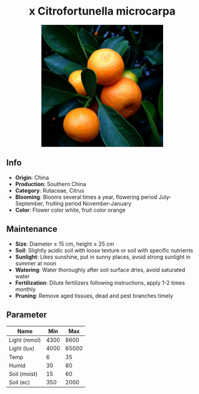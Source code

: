 <h1 align='center'>x Citrofortunella microcarpa</h1>
<p align="center">
    <img 
        align='center'
        width='320'
        src="../images/x citrofortunella microcarpa.png" 
        alt='x Citrofortunella microcarpa' />
</p>

## Info

 - **Origin**: China
 - **Production**: Southern China
 - **Category**: Rutaceae, Citrus
 - **Blooming**: Blooms several times a year, flowering period July-September, fruiting period November-January
 - **Color**: Flower color white, fruit color orange

## Maintenance

 - **Size**: Diameter ≥ 15 cm, height ≥ 25 cm
 - **Soil**: Slightly acidic soil with loose texture or soil with specific nutrients
 - **Sunlight**: Likes sunshine, put in sunny places, avoid strong sunlight in summer at noon
 - **Watering**: Water thoroughly after soil surface dries, avoid saturated water
 - **Fertilization**: Dilute fertilizers following instructions, apply 1-2 times monthly
 - **Pruning**: Remove aged tissues, dead and pest branches timely

## Parameter

| Name         | Min  | Max   |
|--------------|------|-------|
| Light (mmol) | 4300 | 8600  |
| Light (lux)  | 4000 | 65000 |
| Temp         | 6    | 35    |
| Humid        | 30   | 80    |
| Soil (moist) | 15   | 60    |
| Soil (ec)    | 350  | 2000  |